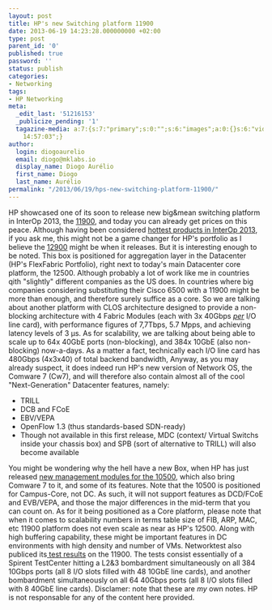 ```yaml
---
layout: post
title: HP's new Switching platform 11900
date: 2013-06-19 14:23:28.000000000 +02:00
type: post
parent_id: '0'
published: true
password: ''
status: publish
categories:
- Networking
tags:
- HP Networking
meta:
  _edit_last: '51216153'
  _publicize_pending: '1'
  tagazine-media: a:7:{s:7:"primary";s:0:"";s:6:"images";a:0:{}s:6:"videos";a:0:{}s:11:"image_count";i:0;s:6:"author";s:8:"51216153";s:7:"blog_id";s:8:"53483832";s:9:"mod_stamp";s:19:"2013-06-19
    14:57:03";}
author:
  login: diogoaurelio
  email: diogo@mklabs.io
  display_name: Diogo Aurélio
  first_name: Diogo
  last_name: Aurélio
permalink: "/2013/06/19/hps-new-switching-platform-11900/"
---
```

HP showcased one of its soon to release new big&amp;mean switching platform in InterOp 2013, the <a href="http://h17007.www1.hp.com/docs/interop/2013/4AA4-6497ENW.pdf" target="_blank">11900</a>, and today you can already get prices on this peace. Although having been considered <a href="http://h30507.www3.hp.com/t5/HP-Networking/HP-Networking-included-in-Hottest-products-at-Interop-2013-by/ba-p/138885#.UcG-gPm1Euc" target="_blank">hottest products in InterOp 2013</a>, if you ask me, this might not be a game changer for HP's portfolio as I believe the <a href="http://h17007.www1.hp.com/docs/interop/2013/4AA4-6499ENW.pdf" target="_blank">12900</a> might be when it releases. But it is interesting enough to be noted.
This box is positioned for aggregation layer in the Datacenter (HP's FlexFabric Portfolio), right next to today's main Datacenter core platform, the 12500. Although probably a lot of work like me in countries qith "slightly" different companies as the US does. In countries where big companies considering substituting their Cisco 6500 with a 11900 might be more than enough, and therefore surely suffice as a core.
So we are talking about another platform with CLOS architecture designed to provide a non-blocking architecture with 4 Fabric Modules (each with 3x 40Gbps <em><span style="text-decoration:underline;">per</span></em> I/O line card), with performance figures of 7,7Tbps, 5.7 Mpps, and achieving latency levels of 3 μs.
As for scalability, we are talking about being able to scale up to 64x 40GbE ports (non-blocking), and 384x 10GbE (also non-blocking) now-a-days. As a matter a fact, technically each I/O line card has 480Gbps (4x3x40) of total backend bandwidth,
Anyway, as you may already suspect, it does indeed run HP's new version of Network OS, the Comware 7 (Cw7), and will therefore also contain almost all of the cool "Next-Generation" Datacenter features, namely:
<ul>
<li>TRILL</li>
<li>DCB and FCoE</li>
<li>EBV/VEPA</li>
<li>OpenFlow 1.3 (thus standards-based SDN-ready)</li>
<li>Though not available in this first release, MDC (context/ Virtual Switchs inside your chassis box) and SPB (sort of alternative to TRILL) will also become available</li>
</ul>
You might be wondering why the hell have a new Box, when HP has just released <a href="http://datacenternotes.wordpress.com/2013/06/18/hp-10500-campus-core-switch-now-supports-new-os/" target="_blank">new management modules for the 10500</a>, which also bring Comware 7 to it, and some of its features. Note that the 10500 is positioned for Campus-Core, not DC. As such, it will not support features as DCD/FCoE and EVB/VEPA, and those the major differences in the mid-term that you can count on.
As for it being positioned as a Core platform, please note that when it comes to scalability numbers in terms table size of FIB, ARP, MAC, etc 11900 platform does not even scale as near as HP's 12500. Along with high buffering capability, these might be important features in DC environments with high density and number of VMs.
Networktest also publiced its<a href="http://h20195.www2.hp.com/V2/GetPDF.aspx/c03743130.pdf" target="_blank"> test results</a> on the 11900. The tests consist essentially of a Spirent TestCenter hitting a L2&amp;3 bombardment simultaneously on all 384 10Gbps ports (all 8 I/O slots filled with 48 10GbE line cards), and another bombardment simultaneously on all 64 40Gbps ports (all 8 I/O slots filled with 8 40GbE line cards).
Disclamer: note that these are <em>my</em> own notes. HP is not responsable for any of the content here provided.
